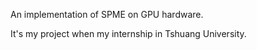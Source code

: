 An implementation of SPME on GPU hardware.

It's my project when my internship in Tshuang University.
